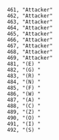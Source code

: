 ﻿```text
461, "Attacker"
462, "Attacker"
463, "Attacker"
464, "Attacker"
465, "Attacker"
466, "Attacker"
467, "Attacker"
468, "Attacker"
469, "Attacker"
481, "(E) "
482, "(G) "
483, "(R) "
484, "(N) "
485, "(F) "
486, "(W) "
487, "(A) "
488, "(C) "
489, "(Z) "
490, "(O) "
491, "(I) "
492, "(S) "
```